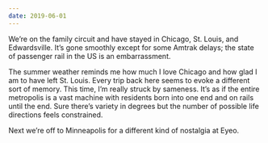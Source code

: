 ```yaml
---
date: 2019-06-01
---
```


We’re on the family circuit and have stayed in Chicago, St. Louis, and Edwardsville. It’s gone smoothly except for some Amtrak delays; the state of passenger rail in the US is an embarrassment.

The summer weather reminds me how much I love Chicago and how glad I am to have left St. Louis. Every trip back here seems to evoke a different sort of memory. This time, I’m really struck by sameness. It’s as if the entire metropolis is a vast machine with residents born into one end and on rails until the end. Sure there’s variety in degrees but the number of possible life directions feels constrained.

Next we’re off to Minneapolis for a different kind of nostalgia at Eyeo.
